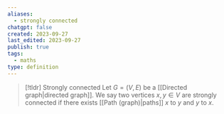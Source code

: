 ```yaml
---
aliases:
  - strongly connected
chatgpt: false
created: 2023-09-27
last_edited: 2023-09-27
publish: true
tags:
  - maths
type: definition
---
```

> [!tldr] Strongly connected
> Let $G = (V, E)$ be a [[Directed graph|directed graph]]. We say two vertices $x,y \in V$ are strongly connected if there exists [[Path (graph)|paths]] $x$ to $y$ and $y$ to $x$.

